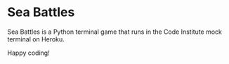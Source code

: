 # Sea Battles
Sea Battles is a Python terminal game that runs in the Code Institute mock terminal on Heroku.

Happy coding!
